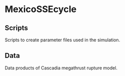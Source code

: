 # MexicoSSEcycle
## Scripts
Scripts to create parameter files used in the simulation.

## Data
Data products of Cascadia megathrust rupture model.
